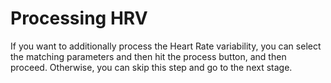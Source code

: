 # Processing HRV

If you want to additionally process the Heart Rate variability, you can select the matching parameters and then hit the process button, and then proceed. Otherwise, you can skip this step and go to the next stage. 